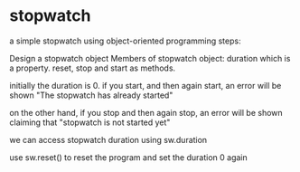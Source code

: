 # stopwatch
a simple stopwatch using object-oriented programming 
steps:

Design a stopwatch object 
Members of stopwatch object: 
    duration which is a property.
    reset, stop and start as methods.

initially the duration is 0.
if you start, and then again start, an error will be shown "The stopwatch has already started"

on the other hand, if you stop and then again stop, an error will be shown claiming that "stopwatch is not started yet"

we can access stopwatch duration using sw.duration

use sw.reset() to reset the program and set the duration 0 again
